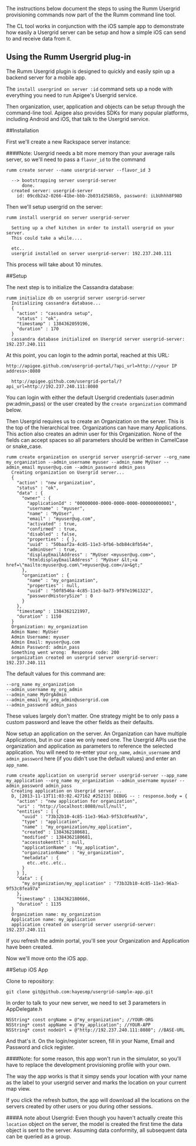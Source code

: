 The instructions below document the steps to using the Rumm Usergrid provisioning commands now part of the the Rumm command line tool.

The CL tool works in conjunction with the iOS sample app to demonstrate how easily a Usergrid server can be setup and how a simple iOS can send to and receive data from it.


## Using the Rumm Usergrid plug-in

The Rumm Usergrid plugin is designed to quickly and easily spin up a backend server for a mobile app.

The `install usergrind on server :id` command sets up a node with everything you need to run Apigee's Usergrid service.

Then organization, user, application and objects can be setup through the command-line tool. Apigee also provides SDKs for many popular platforms, including Android and iOS, that talk to the Usergrid service.

##Installation

First we'll create a new Rackspace server instance:

####Note: Usergrid needs a bit more memory than your average rails server, so we'll need to pass a `flavor_id` to the command

    rumm create server --name usergrid-server --flavor_id 3

      --> bootstrapping server usergrid-server
          done.
      created server: usergrid-server
        id: 09cdb2a2-0266-41be-bbb-2b031d258b5b, password: iLbUhhh8F98D

Then we'll setup usergrid on the server:

    rumm install usergrid on server usergrid-server

      Setting up a chef kitchen in order to install usergrid on your server.
      This could take a while....

      etc..
      usergrid installed on server usergrid-server: 192.237.240.111

This process will take about 10 minutes.

##Setup

The next step is to initialize the Cassandra database:

    rumm initialize db on usergrid server usergrid-server
      Initializing cassandra database...
      {
        "action" : "cassandra setup",
        "status" : "ok",
        "timestamp" : 1384362059196,
        "duration" : 170
      }
      cassandra database initialized on Usergrid server usergrid-server: 192.237.240.111

At this point, you can login to the admin portal, reached at this URL:

    http://apigee.github.com/usergrid-portal/?api_url=http://<your IP address>:8080

      http://apigee.github.com/usergrid-portal/?api_url=http://192.237.240.111:8080
You can login with either the default Usergrid credentials (user:admin pw:admin_pass) or the user created by the `create organization` command below.

Then Usergrid requires us to create an Organization on the server. This is the top of the hierarchical tree. Organizations can have many Applications.
This action also creates an admin user for this Organization. None of the fields can accept spaces so all parameters should be written in CamelCase or snake_case.

    rumm create organization on usergrid server usergrid-server --org_name my_organization --admin_username myuser --admin_name MyUser --admin_email myuser@ug.com --admin_password admin_pass
      Creating organization on Usergrid server...
      {
        "action" : "new organization",
        "status" : "ok",
        "data" : {
          "owner" : {
            "applicationId" : "00000000-0000-0000-0000-000000000001",
            "username" : "myuser",
            "name" : "MyUser",
            "email" : "myuser@ug.com",
            "activated" : true,
            "confirmed" : true,
            "disabled" : false,
            "properties" : { },
            "uuid" : "50baaf2a-4c85-11e3-bfb6-bdb84c8fb54e",
            "adminUser" : true,
            "displayEmailAddress" : "MyUser <myuser@ug.com>",
            "htmldisplayEmailAddress" : "MyUser &lt;<a href=\"mailto:myuser@ug.com\">myuser@ug.com</a>&gt;"
          },
          "organization" : {
            "name" : "my_organization",
            "properties" : null,
            "uuid" : "50f8546a-4c85-11e3-ba73-9f97e1961322",
            "passwordHistorySize" : 0
          }
        },
        "timestamp" : 1384362121997,
        "duration" : 1150
      }
      Organization: my_organization
      Admin Name: MyUser
      Admin Username: myuser
      Admin Email: myuser@ug.com
      Admin Password: admin_pass
      Something went wrong:  Response code: 200
      organization created on usergrid server usergrid-server: 192.237.240.111
The default values for this command are:

    --org_name my_organization
    --admin_username my_org_admin
    --admin_name MyOrgAdmin
    --admin_email my_org_admin@usergrid.com
    --admin_password admin_pass
These values largely don't matter. One strategy might be to only pass a custom password and leave the other fields as their defaults.


Now setup an application on the server. An Organization can have multiple Applications, but in our case we only need one.
The Usergrid APIs use the organization and application as parameters to reference the selected application.
You will need to re-enter your `org_name`, `admin_username` and `admin_password` here (if you didn't use the default values) and enter an `app_name`.

    rumm create application on usergrid server usergrid-server --app_name my_application --org_name my_organization --admin_username myuser --admin_password admin_pass
      Creating application on Usergrid server...
      D, [2013-11-13T11:03:02.427162 #25213] DEBUG -- : response.body = {
        "action" : "new application for organization",
        "uri" : "http://localhost:8080/null/null",
        "entities" : [ {
          "uuid" : "73b32b10-4c85-11e3-96a3-9f53c8fea97a",
          "type" : "application",
          "name" : "my_organization/my_application",
          "created" : 1384362180681,
          "modified" : 1384362180681,
          "accesstokenttl" : null,
          "applicationName" : "my_application",
          "organizationName" : "my_organization",
          "metadata" : {
            etc..etc..etc..
          }
        } ],
        "data" : {
          "my_organization/my_application" : "73b32b10-4c85-11e3-96a3-9f53c8fea97a"
        },
        "timestamp" : 1384362180666,
        "duration" : 1135
      }
      Organization name: my_organization
      Application name: my_application
      application created on usergrid server usergrid-server: 192.237.240.111

If you refresh the admin portal, you'll see your Organization and Application have been created.

Now we'll move onto the iOS app.

##Setup iOS App

Clone to repository:

    git clone git@github.com:hayesmp/usergrid-sample-app.git

In order to talk to your new server, we need to set 3 parameters in AppDelegate.h

    NSString* const orgName = @"my_organization"; //YOUR-ORG
    NSString* const appName = @"my_application"; //YOUR-APP
    NSString* const nodeUrl = @"http://192.237.240.111:8080"; //BASE-URL

And that's it. On the login/register screen, fill in your Name, Email and Password and click register.

####Note: for some reason, this app won't run in the simulator, so you'll have to replace the development provisioning profile with your own.

The way the app works is that it simpy sends your location with your name as the label to your usergrid server and marks the location on your current map view.

If you click the refresh button, the app will download all the locations on the servers created by other users or you during other sessions.

####A note about Usergrid: Even though you haven't actually create this `location` object on the server, the model is created the first time the data object is sent to the server. Assuming data conformity, all subsequent data can be queried as a group.